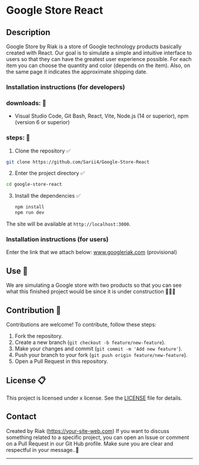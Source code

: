 <!-- # React + Vite -->

<!-- This template provides a minimal setup to get React working in Vite with HMR and some ESLint rules.

Currently, two official plugins are available:

- [@vitejs/plugin-react](https://github.com/vitejs/vite-plugin-react/blob/main/packages/plugin-react/README.md) uses [Babel](https://babeljs.io/) for Fast Refresh
- [@vitejs/plugin-react-swc](https://github.com/vitejs/vite-plugin-react-swc) uses [SWC](https://swc.rs/) for Fast Refresh -->

# Google Store React

## Description 
Google Store by Riak is a store of Google technology products basically created with React. Our goal is to simulate a simple and intuitive interface to users so that they can have the greatest user experience possible. For each item you can choose the quantity and color (depends on the item). Also, on the same page it indicates the approximate shipping date.

### Installation instructions (for developers)
### downloads: 📶
- Visual Studio Code, Git Bash, React, Vite, Node.js (14 or superior), npm (version 6 or superior)

### steps: 🔢
1. Clone the repository ✅
 ```sh
git clone https://github.com/Sarii4/Google-Store-React
```
2. Enter the project directory ✅
```sh
cd google-store-react
```
3. Install the dependencies ✅
    ```sh
    npm install
    npm run dev
    ```

The site will be available at `http://localhost:3000`.

### Installation instructions (for users)

Enter the link that we attach below: www.googleriak.com (provisional)


## Use 🏪
We are simulating a Google store with two products so that you can see what this finished project would be since it is under construction 🚧🚧🚧

## Contribution 👾
Contributions are welcome! To contribute, follow these steps:

1. Fork the repository.
2. Create a new branch (`git checkout -b feature/new-feature`).
3. Make your changes and commit (`git commit -m 'Add new feature'`).
4. Push your branch to your fork (`git push origin feature/new-feature`).
5. Open a Pull Request in this repository.

## License 📋
This project is licensed under x license. See the [LICENSE](./LICENSE) file for details.

## Contact
Created by Riak (https://your-site-web.com)
If you want to discuss something related to a specific project, you can open an Issue or comment on a Pull Request in our Git Hub profile. Make sure you are clear and respectful in your message..🙌

---
